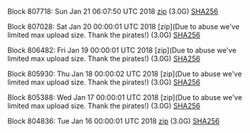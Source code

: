 Block 807718: Sun Jan 21 06:07:50 UTC 2018 [zip](https://dash-bootstrap.ams3.digitaloceanspaces.com/mainnet/2018-01-21/bootstrap.dat.zip) (3.0G) [SHA256](https://dash-bootstrap.ams3.digitaloceanspaces.com/mainnet/2018-01-21/sha256.txt)

Block 807028: Sat Jan 20 00:00:01 UTC 2018 [zip](Due to abuse we've limited max upload size. Thank the pirates!) (3.0G) [SHA256](https://transfer.sh/74gQW/sha256.txt)

Block 806482: Fri Jan 19 00:00:01 UTC 2018 [zip](Due to abuse we've limited max upload size. Thank the pirates!) (3.0G) [SHA256](https://transfer.sh/z6GMr/sha256.txt)

Block 805930: Thu Jan 18 00:00:02 UTC 2018 [zip](Due to abuse we've limited max upload size. Thank the pirates!) (3.0G) [SHA256](https://transfer.sh/Q7iAH/sha256.txt)

Block 805388: Wed Jan 17 00:00:01 UTC 2018 [zip](Due to abuse we've limited max upload size. Thank the pirates!) (3.0G) [SHA256](https://transfer.sh/f3ypR/sha256.txt)

Block 804836: Tue Jan 16 00:00:01 UTC 2018 [zip](https://transfer.sh/oytuH/bootstrap.dat.20180116.zip) (3.0G) [SHA256](https://transfer.sh/cVWvW/sha256.txt)
